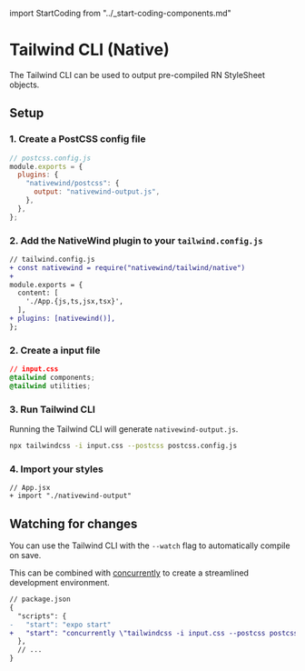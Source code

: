 import StartCoding from "../\_start-coding-components.md"

# Tailwind CLI (Native)

The Tailwind CLI can be used to output pre-compiled RN StyleSheet objects.

## Setup

### 1. Create a PostCSS config file

```js
// postcss.config.js
module.exports = {
  plugins: {
    "nativewind/postcss": {
      output: "nativewind-output.js",
    },
  },
};
```

### 2. Add the NativeWind plugin to your `tailwind.config.js`

```diff
// tailwind.config.js
+ const nativewind = require("nativewind/tailwind/native")
+
module.exports = {
  content: [
    './App.{js,ts,jsx,tsx}',
  ],
+ plugins: [nativewind()],
};
```

### 2. Create a input file

```css
// input.css
@tailwind components;
@tailwind utilities;
```

### 3. Run Tailwind CLI

Running the Tailwind CLI will generate `nativewind-output.js`.

```bash
npx tailwindcss -i input.css --postcss postcss.config.js
```

### 4. Import your styles

```tsx
// App.jsx
+ import "./nativewind-output"
```

<StartCoding />

## Watching for changes

You can use the Tailwind CLI with the `--watch` flag to automatically compile on save.

This can be combined with [concurrently](https://www.npmjs.com/package/concurrently) to create a streamlined development environment.

```diff
// package.json
{
  "scripts": {
-   "start": "expo start"
+   "start": "concurrently \"tailwindcss -i input.css --postcss postcss.config.js --watch\" \"expo start\""
  },
  // ...
}
```
